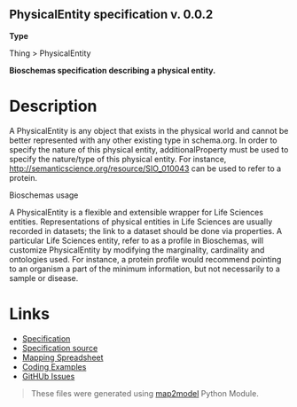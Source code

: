 ## PhysicalEntity specification v. 0.0.2 

**Type** 

Thing > PhysicalEntity

**Bioschemas specification describing a physical entity.** 

# Description 
A PhysicalEntity is any object that exists in the physical world and cannot be better represented with any other existing type in schema.org. In order to specify the nature of this physical entity, additionalProperty must be used to specify the nature/type of this physical entity. For instance, http://semanticscience.org/resource/SIO_010043 can be used to refer to a protein.

Bioschemas usage

A PhysicalEntity is a flexible and extensible wrapper for Life Sciences entities. Representations of physical entities in Life Sciences are usually recorded in datasets; the link to a dataset should be done via properties. A particular Life Sciences entity, refer to as a profile in Bioschemas, will customize PhysicalEntity by modifying the marginality, cardinality and ontologies used. For instance, a protein profile would recommend pointing to an organism a part of the minimum information, but not necessarily to a sample or disease. 
# Links 
- [Specification](http://bioschemas.org/bsc_specs/PhysicalEntity/specification/)
- [Specification source](specification.html)
- [Mapping Spreadsheet](https://docs.google.com/a/ebi.ac.uk/spreadsheets/d/1e_8LUQ4GYxar0-gotOXsbAUVUQkvF6GNuBdr54hbcdc/edit?usp=drivesdk)
- [Coding Examples](https://github.com/BioSchemas/specifications/tree/master/PhysicalEntity/examples)
- [GitHUb Issues](https://github.com/BioSchemas/bioschemas/labels/type%3A%20PhysicalEntity)
> These files were generated using [map2model](https://github.com/BioSchemas/map2model) Python Module.